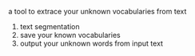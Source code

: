 a tool to extrace your unknown vocabularies from text

1. text segmentation
2. save your known vocabularies
3. output your unknown words from input text